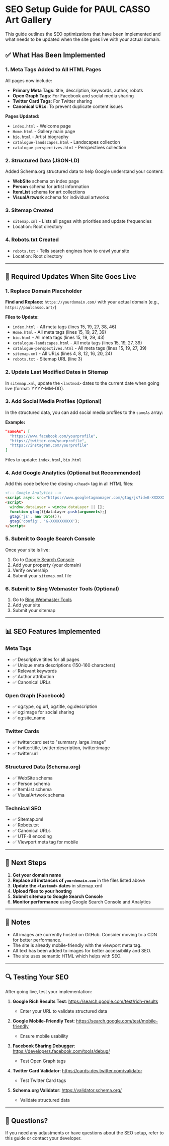 # SEO Setup Guide for PAUL CASSO Art Gallery

This guide outlines the SEO optimizations that have been implemented and what needs to be updated when the site goes live with your actual domain.

## ✅ What Has Been Implemented

### 1. Meta Tags Added to All HTML Pages
All pages now include:
- **Primary Meta Tags**: title, description, keywords, author, robots
- **Open Graph Tags**: For Facebook and social media sharing
- **Twitter Card Tags**: For Twitter sharing
- **Canonical URLs**: To prevent duplicate content issues

**Pages Updated:**
- `index.html` - Welcome page
- `Home.html` - Gallery main page
- `bio.html` - Artist biography
- `catalogue-landscapes.html` - Landscapes collection
- `catalogue-perspectives.html` - Perspectives collection

### 2. Structured Data (JSON-LD)
Added Schema.org structured data to help Google understand your content:
- **WebSite** schema on index page
- **Person** schema for artist information
- **ItemList** schema for art collections
- **VisualArtwork** schema for individual artworks

### 3. Sitemap Created
- `sitemap.xml` - Lists all pages with priorities and update frequencies
- Location: Root directory

### 4. Robots.txt Created
- `robots.txt` - Tells search engines how to crawl your site
- Location: Root directory

---

## 🔧 Required Updates When Site Goes Live

### 1. Replace Domain Placeholder

**Find and Replace:** `https://yourdomain.com/` with your actual domain (e.g., `https://paulcasso.art/`)

**Files to Update:**
- `index.html` - All meta tags (lines 15, 19, 27, 38, 46)
- `Home.html` - All meta tags (lines 15, 19, 27, 39)
- `bio.html` - All meta tags (lines 15, 19, 29, 43)
- `catalogue-landscapes.html` - All meta tags (lines 15, 19, 27, 39)
- `catalogue-perspectives.html` - All meta tags (lines 15, 19, 27, 39)
- `sitemap.xml` - All URLs (lines 4, 8, 12, 16, 20, 24)
- `robots.txt` - Sitemap URL (line 3)

### 2. Update Last Modified Dates in Sitemap

In `sitemap.xml`, update the `<lastmod>` dates to the current date when going live (format: YYYY-MM-DD).

### 3. Add Social Media Profiles (Optional)

In the structured data, you can add social media profiles to the `sameAs` array:

**Example:**
```json
"sameAs": [
  "https://www.facebook.com/yourprofile",
  "https://twitter.com/yourprofile",
  "https://instagram.com/yourprofile"
]
```

Files to update: `index.html`, `bio.html`

### 4. Add Google Analytics (Optional but Recommended)

Add this code before the closing `</head>` tag in all HTML files:

```html
<!-- Google Analytics -->
<script async src="https://www.googletagmanager.com/gtag/js?id=G-XXXXXXXXXX"></script>
<script>
  window.dataLayer = window.dataLayer || [];
  function gtag(){dataLayer.push(arguments);}
  gtag('js', new Date());
  gtag('config', 'G-XXXXXXXXXX');
</script>
```

### 5. Submit to Google Search Console

Once your site is live:
1. Go to [Google Search Console](https://search.google.com/search-console)
2. Add your property (your domain)
3. Verify ownership
4. Submit your `sitemap.xml` file

### 6. Submit to Bing Webmaster Tools (Optional)

1. Go to [Bing Webmaster Tools](https://www.bing.com/webmasters)
2. Add your site
3. Submit your sitemap

---

## 📊 SEO Features Implemented

### Meta Tags
- ✅ Descriptive titles for all pages
- ✅ Unique meta descriptions (150-160 characters)
- ✅ Relevant keywords
- ✅ Author attribution
- ✅ Canonical URLs

### Open Graph (Facebook)
- ✅ og:type, og:url, og:title, og:description
- ✅ og:image for social sharing
- ✅ og:site_name

### Twitter Cards
- ✅ twitter:card set to "summary_large_image"
- ✅ twitter:title, twitter:description, twitter:image
- ✅ twitter:url

### Structured Data (Schema.org)
- ✅ WebSite schema
- ✅ Person schema
- ✅ ItemList schema
- ✅ VisualArtwork schema

### Technical SEO
- ✅ Sitemap.xml
- ✅ Robots.txt
- ✅ Canonical URLs
- ✅ UTF-8 encoding
- ✅ Viewport meta tag for mobile

---

## 🎯 Next Steps

1. **Get your domain name**
2. **Replace all instances of `yourdomain.com`** in the files listed above
3. **Update the `<lastmod>` dates** in sitemap.xml
4. **Upload files to your hosting**
5. **Submit sitemap to Google Search Console**
6. **Monitor performance** using Google Search Console and Analytics

---

## 📝 Notes

- All images are currently hosted on GitHub. Consider moving to a CDN for better performance.
- The site is already mobile-friendly with the viewport meta tag.
- Alt text has been added to images for better accessibility and SEO.
- The site uses semantic HTML which helps with SEO.

---

## 🔍 Testing Your SEO

After going live, test your implementation:

1. **Google Rich Results Test**: https://search.google.com/test/rich-results
   - Enter your URL to validate structured data

2. **Google Mobile-Friendly Test**: https://search.google.com/test/mobile-friendly
   - Ensure mobile usability

3. **Facebook Sharing Debugger**: https://developers.facebook.com/tools/debug/
   - Test Open Graph tags

4. **Twitter Card Validator**: https://cards-dev.twitter.com/validator
   - Test Twitter Card tags

5. **Schema.org Validator**: https://validator.schema.org/
   - Validate structured data

---

## 📧 Questions?

If you need any adjustments or have questions about the SEO setup, refer to this guide or contact your developer.

